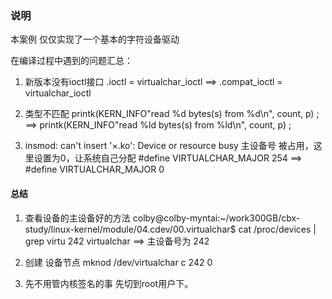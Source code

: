 ### 说明
本案例 仅仅实现了一个基本的字符设备驱动

在编译过程中遇到的问题汇总：


1. 新版本没有ioctl接口
.ioctl = virtualchar_ioctl ==> .compat_ioctl = virtualchar_ioctl

2. 类型不匹配
printk(KERN_INFO"read %d bytes(s) from %d\n", count, p) ; ==> printk(KERN_INFO"read %ld bytes(s) from %ld\n", count, p) ;

3. insmod: can't insert '×.ko': Device or resource busy 主设备号 被占用，这里设置为0，让系统自己分配
#define VIRTUALCHAR_MAJOR 254 ==> #define VIRTUALCHAR_MAJOR 0




#### 总结
1. 查看设备的主设备好的方法
colby@colby-myntai:~/work300GB/cbx-study/linux-kernel/module/04.cdev/00.virtualchar$ cat /proc/devices | grep virtu
242 virtualchar
==> 主设备号为 242

2. 创建 设备节点
mknod /dev/virtualchar c 242 0

3. 先不用管内核签名的事
先切到root用户下。
